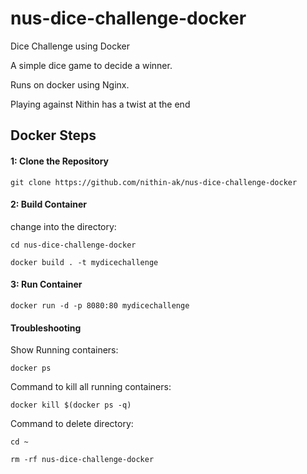 # nus-dice-challenge-docker
Dice Challenge using Docker

A simple dice game to decide a winner.

Runs on docker using Nginx.

Playing against Nithin has a twist at the end

## Docker Steps

#### 1: Clone the Repository

`git clone https://github.com/nithin-ak/nus-dice-challenge-docker`

#### 2: Build Container

change into the directory:

`cd nus-dice-challenge-docker`

`docker build . -t mydicechallenge`

#### 3: Run Container

`docker run -d -p 8080:80 mydicechallenge`

#### Troubleshooting

Show Running containers:

`docker ps`

Command to kill all running containers:

`docker kill $(docker ps -q)`

Command to delete directory:

`cd ~`

`rm -rf nus-dice-challenge-docker`